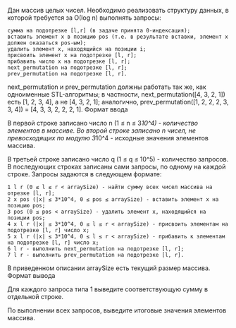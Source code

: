 Дан массив целых чисел. Необходимо реализовать структуру данных, в которой требуется за О(log n) выполнять запросы:

    сумма на подотрезке [l,r] (в задаче принята 0-индексация);
    вставить элемент x в позицию pos (т.е. в результате вставки, элемент x должен оказаться pos-ым);
    удалить элемент x, находящийся на позиции i;
    присвоить элемент x на подотрезке [l, r];
    прибавить число x на подотрезке [l, r];
    next_permutation на подотрезке [l, r];
    prev_permutation на подотрезке [l, r].

next_permutation и prev_permutation должны работать так же, как одноименные STL-алгоритмы; в частности, next_permutation([4, 3, 2, 1]) есть [1, 2, 3, 4], а не [4, 3, 2, 1]; аналогично, prev_permutation([1, 2, 2, 2, 3, 3, 4]) = [4, 3, 3, 2, 2, 2, 1].
Формат ввода

В первой строке записано число n (1 ≤ n ≤ 3*10^4) - количество элементов в массиве. Во второй строке записано n чисел, не превосходящих по модулю 3*10^4 - исходные значения элементов массива.

В третьей строке записано число q (1 ≤ q ≤ 10^5) - количество запросов. В последующих строках записаны сами запросы, по одному на каждой строке. Запросы задаются в следующем формате:

    1 l r (0 ≤ l ≤ r < arraySize) - найти сумму всех чисел массива на отрезке [l, r];
    2 x pos (|x| ≤ 3*10^4, 0 ≤ pos ≤ arraySize) - вставить элемент x на позицию pos;
    3 pos (0 ≤ pos < arraySize) - удалить элемент x, находящийся на позиции pos;
    4 x l r (|x| ≤ 3*10^4, 0 ≤ l ≤ r < arraySize) - присвоить элементам на подотрезке [l, r] число x;
    5 x l r (|x| ≤ 3*10^4, 0 ≤ l ≤ r < arraySize) - прибавить к элементам на подотрезке [l, r] число x;
    6 l r - выполнить next_permutation на подотрезке [l, r];
    7 l r - выполнить prev_permutation на подотрезке [l, r].

В приведенном описании arraySize есть текущий размер массива.
Формат вывода

Для каждого запроса типа 1 выведите соответствующую сумму в отдельной строке.

По выполнении всех запросов, выведите итоговые значения элементов массива.
